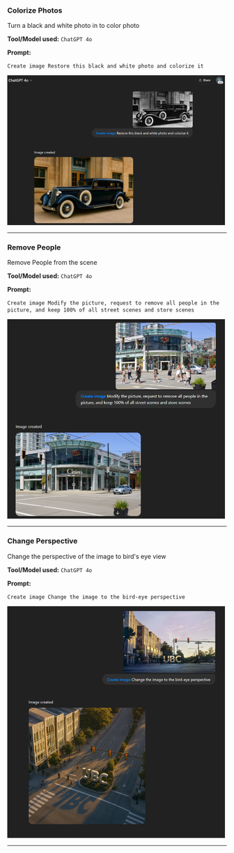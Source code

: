 ### Colorize Photos
Turn a black and white photo in to color photo

**Tool/Model used:** `ChatGPT 4o` 

**Prompt:**
```
Create image Restore this black and white photo and colorize it
```
<img src="assets/colorize-photos.png" width="500">

---

### Remove People
Remove People from the scene

**Tool/Model used:** `ChatGPT 4o` 

**Prompt:**
```
Create image Modify the picture, request to remove all people in the picture, and keep 100% of all street scenes and store scenes
```
<img src="assets/remove-people.png" width="500">

--- 

### Change Perspective
Change the perspective of the image to bird's eye view

**Tool/Model used:** `ChatGPT 4o` 

**Prompt:**
```
Create image Change the image to the bird-eye perspective
```
<img src="assets/change-perspective.png" width="500">

---



